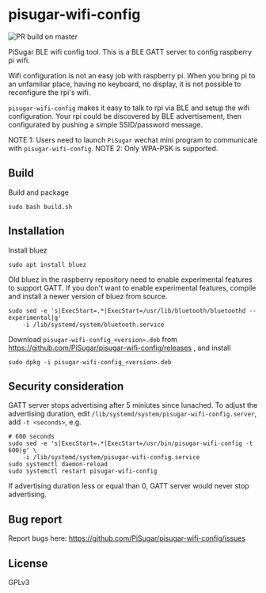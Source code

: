 # pisugar-wifi-config

![PR build on master](https://github.com/PiSugar/pisugar-wifi-config/workflows/PR%20build%20on%20master/badge.svg)

PiSugar BLE wifi config tool. This is a BLE GATT server to config raspberry pi wifi.

Wifi configuration is not an easy job with raspberry pi. When you bring pi to an unfamiliar place, 
having no keyboard, no display, it is not possible to reconfigure the rpi's wifi.

`pisugar-wifi-config` makes it easy to talk to rpi via BLE and setup the wifi configuration. Your rpi 
could be discovered by BLE advertisement, then configurated by pushing a simple SSID/password message.

NOTE 1: Users need to launch `PiSugar` wechat mini program to communicate with `pisugar-wifi-config`.
NOTE 2: Only WPA-PSK is supported.

## Build
Build and package

    sudo bash build.sh

## Installation
Install bluez

    sudo apt install bluez

Old bluez in the raspberry repository need to enable experimental features to support GATT. 
If you don't want to enable experimental features, compile and install a newer version of 
bluez from source.

    sudo sed -e 's|ExecStart=.*|ExecStart=/usr/lib/bluetooth/bluetoothd --experimental|g'
        -i /lib/systemd/system/bluetooth.service

Download `pisugar-wifi-config_<version>.deb` from https://github.com/PiSugar/pisugar-wifi-config/releases , and install

    sudo dpkg -i pisugar-wifi-config_<version>.deb

## Security consideration
GATT server stops advertising after 5 miniutes since lunached. To adjust the advertising duration, 
edit `/lib/systemd/system/pisugar-wifi-config.server`, add `-t <seconds>`, e.g.

    # 600 seconds
    sudo sed -e 's|ExecStart=.*|ExecStart=/usr/bin/pisugar-wifi-config -t 600|g' \
        -i /lib/systemd/system/pisugar-wifi-config.service
    sudo systemctl daemon-reload
    sudo systemctl restart pisugar-wifi-config

If advertising duration less or equal than 0, GATT server would never stop advertising.

## Bug report
Report bugs here: https://github.com/PiSugar/pisugar-wifi-config/issues

## License
GPLv3